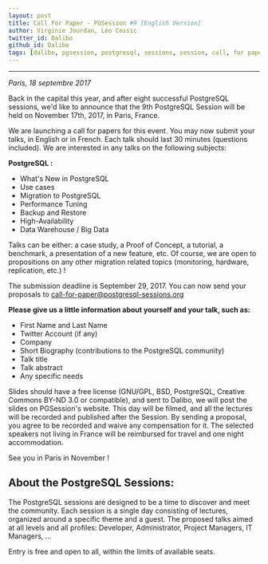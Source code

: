 ```yaml
---
layout: post
title: Call For Paper - PGSession #9 [English Version]
author: Virginie Jourdan, Léo Cossic
twitter_id: Dalibo
github_id: Dalibo
tags: [dalibo, pgsession, postgresql, sessions, session, call, for paper, Paris]
---
```


---
*Paris, 18 septembre 2017*

Back in the capital this year, and after eight successful PostgreSQL sessions, we'd like to announce that the 9th PostgreSQL Session will be held on November 17th, 2017, in Paris, France.

<!--MORE-->


We are launching a call for papers for this event. You may now submit your talks, in English or in French. Each talk should last 30 minutes (questions included). We are interested in any talks on the following subjects:

**PostgreSQL :**

  * What's New in PostgreSQL
  * Use cases
  * Migration to PostgreSQL
  * Performance Tuning
  * Backup and Restore
  * High-Availability
  * Data Warehouse / Big Data

Talks can be either: a case study, a Proof of Concept, a tutorial, a benchmark, a presentation of a new feature, etc. Of course, we are open to propositions on any other migration related topics (monitoring, hardware, replication, etc.) !

The submission deadline is September 29, 2017. You can now send your proposals to [call-for-paper@postgresql-sessions.org](mailto:call-for-paper@postgresql-sessions.org)

**Please give us a little information about yourself and your talk, such as:**

  * First Name and Last Name
  * Twitter Account (if any)
  * Company
  * Short Biography (contributions to the PostgreSQL community)
  * Talk title
  * Talk abstract
  * Any specific needs

Slides should have a free license (GNU/GPL, BSD, PostgreSQL, Creative Commons BY-ND 3.0 or compatible), and sent to Dalibo, we will post the slides on PGSession's website. This day will be filmed, and all the lectures will be recorded and published after the Session. By sending a proposal, you agree to be recorded and waive any compensation for it. The selected speakers not living in France will be reimbursed for travel and one night accommodation.

See you in Paris in November !

About the PostgreSQL Sessions:
-
The PostgreSQL sessions are designed to be a time to discover and meet the community. Each session is a single day consisting of lectures, organized around a specific theme and a guest. The proposed talks aimed at all levels and all profiles: Developer, Administrator, Project Managers, IT Managers, …

Entry is free and open to all, within the limits of available seats.
